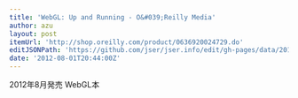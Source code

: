 ```yaml
---
title: 'WebGL: Up and Running - O&#039;Reilly Media'
author: azu
layout: post
itemUrl: 'http://shop.oreilly.com/product/0636920024729.do'
editJSONPath: 'https://github.com/jser/jser.info/edit/gh-pages/data/2012/08/index.json'
date: '2012-08-01T20:44:00Z'
---
```

2012年8月発売
WebGL本
